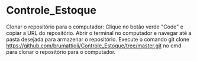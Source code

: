 # Controle_Estoque
Clonar o repositório para o computador:
Clique no botão verde "Code" e copiar a URL do repositório.
Abrir o terminal no computador e navegar até a pasta desejada para armazenar o repositório.
Execute o comando git clone https://github.com/brumattioli/Controle_Estoque/tree/master.git no cmd para clonar o repositório para o computador.
